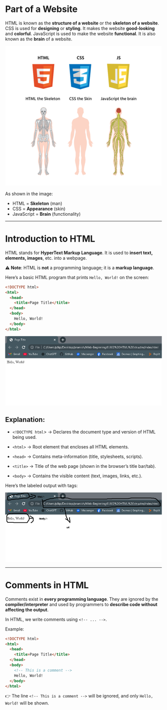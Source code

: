 # Part of a Website

HTML is known as the **structure of a website** or the **skeleton of a website**.
CSS is used for **designing** or **styling**. It makes the website **good-looking** and **colorful**.
JavaScript is used to make the website **functional**. It is also known as the **brain** of a website.

<img src="./img/comparison+of+HTML+and+CSS+and+JS.png">


As shown in the image:

- HTML = **Skeleton** (man)
- CSS = **Appearance** (skin)
- JavaScript = **Brain** (functionality)

---
# Introduction to HTML

HTML stands for **HyperText Markup Language**.
It is used to **insert text, elements, images**, etc. into a webpage.

⚠️ **Note**: HTML is **not** a programming language; it is a **markup language**.

Here’s a basic HTML program that prints `Hello, World!` on the screen:

```html
<!DOCTYPE html>
<html>
  <head>
    <title>Page Title</title>
  </head>
  <body>
    Hello, World!
  </body>
</html>
```

<img src="img/Screenshot (222) - Copy.png">

## Explanation:

- `<!DOCTYPE html`> → Declares the document type and version of HTML being used.

- `<html>` → Root element that encloses all HTML elements.

- `<head>` → Contains meta-information (title, stylesheets, scripts).

- `<title>` → Title of the web page (shown in the browser’s title bar/tab).

- `<body>` → Contains the visible content (text, images, links, etc.).

Here’s the labeled output with tags:

<img src="./img/Screenshot (222).png">

---

# Comments in HTML

Comments exist in **every programming language**.
They are ignored by the **compiler/interpreter** and used by programmers to **describe code without affecting the output**.

In HTML, we write comments using `<!-- ... -->`.

Example:
```html
<!DOCTYPE html>
<html>
  <head>
    <title>Page Title</title>
  </head>
  <body>
    <!-- This is a comment -->
    Hello, World!
  </body>
</html>
```


👉 The line `<!-- This is a comment -->` will be ignored, and only `Hello, World!` will be shown.
